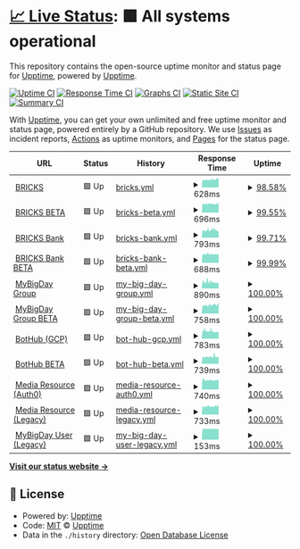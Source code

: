 # [📈 Live Status](https://upptime.github.io/upptime): <!--live status--> **🟩 All systems operational**

This repository contains the open-source uptime monitor and status page for [Upptime](https://upptime.js.org), powered by [Upptime](https://github.com/upptime/upptime).

[![Uptime CI](https://github.com/koj-co/upptime/workflows/Uptime%20CI/badge.svg)](https://github.com/koj-co/upptime/actions?query=workflow%3A%22Uptime+CI%22)
[![Response Time CI](https://github.com/koj-co/upptime/workflows/Response%20Time%20CI/badge.svg)](https://github.com/koj-co/upptime/actions?query=workflow%3A%22Response+Time+CI%22)
[![Graphs CI](https://github.com/koj-co/upptime/workflows/Graphs%20CI/badge.svg)](https://github.com/koj-co/upptime/actions?query=workflow%3A%22Graphs+CI%22)
[![Static Site CI](https://github.com/koj-co/upptime/workflows/Static%20Site%20CI/badge.svg)](https://github.com/koj-co/upptime/actions?query=workflow%3A%22Static+Site+CI%22)
[![Summary CI](https://github.com/koj-co/upptime/workflows/Summary%20CI/badge.svg)](https://github.com/koj-co/upptime/actions?query=workflow%3A%22Summary+CI%22)

With [Upptime](https://upptime.js.org), you can get your own unlimited and free uptime monitor and status page, powered entirely by a GitHub repository. We use [Issues](https://github.com/upptime/upptime/issues) as incident reports, [Actions](https://github.com/upptime/upptime/actions) as uptime monitors, and [Pages](https://upptime.github.io/upptime) for the status page.

<!--start: status pages-->
<!-- This summary is generated by Upptime (https://github.com/upptime/upptime) -->
<!-- Do not edit this manually, your changes will be overwritten -->
<!-- prettier-ignore -->
| URL | Status | History | Response Time | Uptime |
| --- | ------ | ------- | ------------- | ------ |
| <img alt="" src="https://favicons.githubusercontent.com/display.bricks.tools" height="13"> [BRICKS](https://display.bricks.tools) | 🟩 Up | [bricks.yml](https://github.com/mybigday/service-uptime/commits/master/history/bricks.yml) | <details><summary><img alt="Response time graph" src="./graphs/bricks/response-time-week.png" height="20"> 628ms</summary><br><a href="https://status.bricks.tools/history/bricks"><img alt="Response time 628" src="https://img.shields.io/endpoint?url=https%3A%2F%2Fraw.githubusercontent.com%2Fmybigday%2Fservice-uptime%2Fmaster%2Fapi%2Fbricks%2Fresponse-time.json"></a><br><a href="https://status.bricks.tools/history/bricks"><img alt="24-hour response time 803" src="https://img.shields.io/endpoint?url=https%3A%2F%2Fraw.githubusercontent.com%2Fmybigday%2Fservice-uptime%2Fmaster%2Fapi%2Fbricks%2Fresponse-time-day.json"></a><br><a href="https://status.bricks.tools/history/bricks"><img alt="7-day response time 628" src="https://img.shields.io/endpoint?url=https%3A%2F%2Fraw.githubusercontent.com%2Fmybigday%2Fservice-uptime%2Fmaster%2Fapi%2Fbricks%2Fresponse-time-week.json"></a><br><a href="https://status.bricks.tools/history/bricks"><img alt="30-day response time 628" src="https://img.shields.io/endpoint?url=https%3A%2F%2Fraw.githubusercontent.com%2Fmybigday%2Fservice-uptime%2Fmaster%2Fapi%2Fbricks%2Fresponse-time-month.json"></a><br><a href="https://status.bricks.tools/history/bricks"><img alt="1-year response time 628" src="https://img.shields.io/endpoint?url=https%3A%2F%2Fraw.githubusercontent.com%2Fmybigday%2Fservice-uptime%2Fmaster%2Fapi%2Fbricks%2Fresponse-time-year.json"></a></details> | <details><summary><a href="https://status.bricks.tools/history/bricks">98.58%</a></summary><a href="https://status.bricks.tools/history/bricks"><img alt="All-time uptime 98.58%" src="https://img.shields.io/endpoint?url=https%3A%2F%2Fraw.githubusercontent.com%2Fmybigday%2Fservice-uptime%2Fmaster%2Fapi%2Fbricks%2Fuptime.json"></a><br><a href="https://status.bricks.tools/history/bricks"><img alt="24-hour uptime 100.00%" src="https://img.shields.io/endpoint?url=https%3A%2F%2Fraw.githubusercontent.com%2Fmybigday%2Fservice-uptime%2Fmaster%2Fapi%2Fbricks%2Fuptime-day.json"></a><br><a href="https://status.bricks.tools/history/bricks"><img alt="7-day uptime 98.58%" src="https://img.shields.io/endpoint?url=https%3A%2F%2Fraw.githubusercontent.com%2Fmybigday%2Fservice-uptime%2Fmaster%2Fapi%2Fbricks%2Fuptime-week.json"></a><br><a href="https://status.bricks.tools/history/bricks"><img alt="30-day uptime 98.58%" src="https://img.shields.io/endpoint?url=https%3A%2F%2Fraw.githubusercontent.com%2Fmybigday%2Fservice-uptime%2Fmaster%2Fapi%2Fbricks%2Fuptime-month.json"></a><br><a href="https://status.bricks.tools/history/bricks"><img alt="1-year uptime 98.58%" src="https://img.shields.io/endpoint?url=https%3A%2F%2Fraw.githubusercontent.com%2Fmybigday%2Fservice-uptime%2Fmaster%2Fapi%2Fbricks%2Fuptime-year.json"></a></details>
| <img alt="" src="https://favicons.githubusercontent.com/display-beta.bricks.tools" height="13"> [BRICKS BETA](https://display-beta.bricks.tools) | 🟩 Up | [bricks-beta.yml](https://github.com/mybigday/service-uptime/commits/master/history/bricks-beta.yml) | <details><summary><img alt="Response time graph" src="./graphs/bricks-beta/response-time-week.png" height="20"> 696ms</summary><br><a href="https://status.bricks.tools/history/bricks-beta"><img alt="Response time 696" src="https://img.shields.io/endpoint?url=https%3A%2F%2Fraw.githubusercontent.com%2Fmybigday%2Fservice-uptime%2Fmaster%2Fapi%2Fbricks-beta%2Fresponse-time.json"></a><br><a href="https://status.bricks.tools/history/bricks-beta"><img alt="24-hour response time 807" src="https://img.shields.io/endpoint?url=https%3A%2F%2Fraw.githubusercontent.com%2Fmybigday%2Fservice-uptime%2Fmaster%2Fapi%2Fbricks-beta%2Fresponse-time-day.json"></a><br><a href="https://status.bricks.tools/history/bricks-beta"><img alt="7-day response time 696" src="https://img.shields.io/endpoint?url=https%3A%2F%2Fraw.githubusercontent.com%2Fmybigday%2Fservice-uptime%2Fmaster%2Fapi%2Fbricks-beta%2Fresponse-time-week.json"></a><br><a href="https://status.bricks.tools/history/bricks-beta"><img alt="30-day response time 696" src="https://img.shields.io/endpoint?url=https%3A%2F%2Fraw.githubusercontent.com%2Fmybigday%2Fservice-uptime%2Fmaster%2Fapi%2Fbricks-beta%2Fresponse-time-month.json"></a><br><a href="https://status.bricks.tools/history/bricks-beta"><img alt="1-year response time 696" src="https://img.shields.io/endpoint?url=https%3A%2F%2Fraw.githubusercontent.com%2Fmybigday%2Fservice-uptime%2Fmaster%2Fapi%2Fbricks-beta%2Fresponse-time-year.json"></a></details> | <details><summary><a href="https://status.bricks.tools/history/bricks-beta">99.55%</a></summary><a href="https://status.bricks.tools/history/bricks-beta"><img alt="All-time uptime 99.55%" src="https://img.shields.io/endpoint?url=https%3A%2F%2Fraw.githubusercontent.com%2Fmybigday%2Fservice-uptime%2Fmaster%2Fapi%2Fbricks-beta%2Fuptime.json"></a><br><a href="https://status.bricks.tools/history/bricks-beta"><img alt="24-hour uptime 100.00%" src="https://img.shields.io/endpoint?url=https%3A%2F%2Fraw.githubusercontent.com%2Fmybigday%2Fservice-uptime%2Fmaster%2Fapi%2Fbricks-beta%2Fuptime-day.json"></a><br><a href="https://status.bricks.tools/history/bricks-beta"><img alt="7-day uptime 99.55%" src="https://img.shields.io/endpoint?url=https%3A%2F%2Fraw.githubusercontent.com%2Fmybigday%2Fservice-uptime%2Fmaster%2Fapi%2Fbricks-beta%2Fuptime-week.json"></a><br><a href="https://status.bricks.tools/history/bricks-beta"><img alt="30-day uptime 99.55%" src="https://img.shields.io/endpoint?url=https%3A%2F%2Fraw.githubusercontent.com%2Fmybigday%2Fservice-uptime%2Fmaster%2Fapi%2Fbricks-beta%2Fuptime-month.json"></a><br><a href="https://status.bricks.tools/history/bricks-beta"><img alt="1-year uptime 99.55%" src="https://img.shields.io/endpoint?url=https%3A%2F%2Fraw.githubusercontent.com%2Fmybigday%2Fservice-uptime%2Fmaster%2Fapi%2Fbricks-beta%2Fuptime-year.json"></a></details>
| <img alt="" src="https://favicons.githubusercontent.com/bank.bricks.tools" height="13"> [BRICKS Bank](https://bank.bricks.tools/update) | 🟩 Up | [bricks-bank.yml](https://github.com/mybigday/service-uptime/commits/master/history/bricks-bank.yml) | <details><summary><img alt="Response time graph" src="./graphs/bricks-bank/response-time-week.png" height="20"> 793ms</summary><br><a href="https://status.bricks.tools/history/bricks-bank"><img alt="Response time 793" src="https://img.shields.io/endpoint?url=https%3A%2F%2Fraw.githubusercontent.com%2Fmybigday%2Fservice-uptime%2Fmaster%2Fapi%2Fbricks-bank%2Fresponse-time.json"></a><br><a href="https://status.bricks.tools/history/bricks-bank"><img alt="24-hour response time 719" src="https://img.shields.io/endpoint?url=https%3A%2F%2Fraw.githubusercontent.com%2Fmybigday%2Fservice-uptime%2Fmaster%2Fapi%2Fbricks-bank%2Fresponse-time-day.json"></a><br><a href="https://status.bricks.tools/history/bricks-bank"><img alt="7-day response time 793" src="https://img.shields.io/endpoint?url=https%3A%2F%2Fraw.githubusercontent.com%2Fmybigday%2Fservice-uptime%2Fmaster%2Fapi%2Fbricks-bank%2Fresponse-time-week.json"></a><br><a href="https://status.bricks.tools/history/bricks-bank"><img alt="30-day response time 793" src="https://img.shields.io/endpoint?url=https%3A%2F%2Fraw.githubusercontent.com%2Fmybigday%2Fservice-uptime%2Fmaster%2Fapi%2Fbricks-bank%2Fresponse-time-month.json"></a><br><a href="https://status.bricks.tools/history/bricks-bank"><img alt="1-year response time 793" src="https://img.shields.io/endpoint?url=https%3A%2F%2Fraw.githubusercontent.com%2Fmybigday%2Fservice-uptime%2Fmaster%2Fapi%2Fbricks-bank%2Fresponse-time-year.json"></a></details> | <details><summary><a href="https://status.bricks.tools/history/bricks-bank">99.71%</a></summary><a href="https://status.bricks.tools/history/bricks-bank"><img alt="All-time uptime 99.71%" src="https://img.shields.io/endpoint?url=https%3A%2F%2Fraw.githubusercontent.com%2Fmybigday%2Fservice-uptime%2Fmaster%2Fapi%2Fbricks-bank%2Fuptime.json"></a><br><a href="https://status.bricks.tools/history/bricks-bank"><img alt="24-hour uptime 100.00%" src="https://img.shields.io/endpoint?url=https%3A%2F%2Fraw.githubusercontent.com%2Fmybigday%2Fservice-uptime%2Fmaster%2Fapi%2Fbricks-bank%2Fuptime-day.json"></a><br><a href="https://status.bricks.tools/history/bricks-bank"><img alt="7-day uptime 99.71%" src="https://img.shields.io/endpoint?url=https%3A%2F%2Fraw.githubusercontent.com%2Fmybigday%2Fservice-uptime%2Fmaster%2Fapi%2Fbricks-bank%2Fuptime-week.json"></a><br><a href="https://status.bricks.tools/history/bricks-bank"><img alt="30-day uptime 99.71%" src="https://img.shields.io/endpoint?url=https%3A%2F%2Fraw.githubusercontent.com%2Fmybigday%2Fservice-uptime%2Fmaster%2Fapi%2Fbricks-bank%2Fuptime-month.json"></a><br><a href="https://status.bricks.tools/history/bricks-bank"><img alt="1-year uptime 99.71%" src="https://img.shields.io/endpoint?url=https%3A%2F%2Fraw.githubusercontent.com%2Fmybigday%2Fservice-uptime%2Fmaster%2Fapi%2Fbricks-bank%2Fuptime-year.json"></a></details>
| <img alt="" src="https://favicons.githubusercontent.com/bank-beta.bricks.tools" height="13"> [BRICKS Bank BETA](https://bank-beta.bricks.tools/update) | 🟩 Up | [bricks-bank-beta.yml](https://github.com/mybigday/service-uptime/commits/master/history/bricks-bank-beta.yml) | <details><summary><img alt="Response time graph" src="./graphs/bricks-bank-beta/response-time-week.png" height="20"> 688ms</summary><br><a href="https://status.bricks.tools/history/bricks-bank-beta"><img alt="Response time 688" src="https://img.shields.io/endpoint?url=https%3A%2F%2Fraw.githubusercontent.com%2Fmybigday%2Fservice-uptime%2Fmaster%2Fapi%2Fbricks-bank-beta%2Fresponse-time.json"></a><br><a href="https://status.bricks.tools/history/bricks-bank-beta"><img alt="24-hour response time 714" src="https://img.shields.io/endpoint?url=https%3A%2F%2Fraw.githubusercontent.com%2Fmybigday%2Fservice-uptime%2Fmaster%2Fapi%2Fbricks-bank-beta%2Fresponse-time-day.json"></a><br><a href="https://status.bricks.tools/history/bricks-bank-beta"><img alt="7-day response time 688" src="https://img.shields.io/endpoint?url=https%3A%2F%2Fraw.githubusercontent.com%2Fmybigday%2Fservice-uptime%2Fmaster%2Fapi%2Fbricks-bank-beta%2Fresponse-time-week.json"></a><br><a href="https://status.bricks.tools/history/bricks-bank-beta"><img alt="30-day response time 688" src="https://img.shields.io/endpoint?url=https%3A%2F%2Fraw.githubusercontent.com%2Fmybigday%2Fservice-uptime%2Fmaster%2Fapi%2Fbricks-bank-beta%2Fresponse-time-month.json"></a><br><a href="https://status.bricks.tools/history/bricks-bank-beta"><img alt="1-year response time 688" src="https://img.shields.io/endpoint?url=https%3A%2F%2Fraw.githubusercontent.com%2Fmybigday%2Fservice-uptime%2Fmaster%2Fapi%2Fbricks-bank-beta%2Fresponse-time-year.json"></a></details> | <details><summary><a href="https://status.bricks.tools/history/bricks-bank-beta">99.99%</a></summary><a href="https://status.bricks.tools/history/bricks-bank-beta"><img alt="All-time uptime 99.99%" src="https://img.shields.io/endpoint?url=https%3A%2F%2Fraw.githubusercontent.com%2Fmybigday%2Fservice-uptime%2Fmaster%2Fapi%2Fbricks-bank-beta%2Fuptime.json"></a><br><a href="https://status.bricks.tools/history/bricks-bank-beta"><img alt="24-hour uptime 100.00%" src="https://img.shields.io/endpoint?url=https%3A%2F%2Fraw.githubusercontent.com%2Fmybigday%2Fservice-uptime%2Fmaster%2Fapi%2Fbricks-bank-beta%2Fuptime-day.json"></a><br><a href="https://status.bricks.tools/history/bricks-bank-beta"><img alt="7-day uptime 99.99%" src="https://img.shields.io/endpoint?url=https%3A%2F%2Fraw.githubusercontent.com%2Fmybigday%2Fservice-uptime%2Fmaster%2Fapi%2Fbricks-bank-beta%2Fuptime-week.json"></a><br><a href="https://status.bricks.tools/history/bricks-bank-beta"><img alt="30-day uptime 99.99%" src="https://img.shields.io/endpoint?url=https%3A%2F%2Fraw.githubusercontent.com%2Fmybigday%2Fservice-uptime%2Fmaster%2Fapi%2Fbricks-bank-beta%2Fuptime-month.json"></a><br><a href="https://status.bricks.tools/history/bricks-bank-beta"><img alt="1-year uptime 99.99%" src="https://img.shields.io/endpoint?url=https%3A%2F%2Fraw.githubusercontent.com%2Fmybigday%2Fservice-uptime%2Fmaster%2Fapi%2Fbricks-bank-beta%2Fuptime-year.json"></a></details>
| <img alt="" src="https://favicons.githubusercontent.com/group.mybigday.com.tw" height="13"> [MyBigDay Group](https://group.mybigday.com.tw) | 🟩 Up | [my-big-day-group.yml](https://github.com/mybigday/service-uptime/commits/master/history/my-big-day-group.yml) | <details><summary><img alt="Response time graph" src="./graphs/my-big-day-group/response-time-week.png" height="20"> 890ms</summary><br><a href="https://status.bricks.tools/history/my-big-day-group"><img alt="Response time 890" src="https://img.shields.io/endpoint?url=https%3A%2F%2Fraw.githubusercontent.com%2Fmybigday%2Fservice-uptime%2Fmaster%2Fapi%2Fmy-big-day-group%2Fresponse-time.json"></a><br><a href="https://status.bricks.tools/history/my-big-day-group"><img alt="24-hour response time 733" src="https://img.shields.io/endpoint?url=https%3A%2F%2Fraw.githubusercontent.com%2Fmybigday%2Fservice-uptime%2Fmaster%2Fapi%2Fmy-big-day-group%2Fresponse-time-day.json"></a><br><a href="https://status.bricks.tools/history/my-big-day-group"><img alt="7-day response time 890" src="https://img.shields.io/endpoint?url=https%3A%2F%2Fraw.githubusercontent.com%2Fmybigday%2Fservice-uptime%2Fmaster%2Fapi%2Fmy-big-day-group%2Fresponse-time-week.json"></a><br><a href="https://status.bricks.tools/history/my-big-day-group"><img alt="30-day response time 890" src="https://img.shields.io/endpoint?url=https%3A%2F%2Fraw.githubusercontent.com%2Fmybigday%2Fservice-uptime%2Fmaster%2Fapi%2Fmy-big-day-group%2Fresponse-time-month.json"></a><br><a href="https://status.bricks.tools/history/my-big-day-group"><img alt="1-year response time 890" src="https://img.shields.io/endpoint?url=https%3A%2F%2Fraw.githubusercontent.com%2Fmybigday%2Fservice-uptime%2Fmaster%2Fapi%2Fmy-big-day-group%2Fresponse-time-year.json"></a></details> | <details><summary><a href="https://status.bricks.tools/history/my-big-day-group">100.00%</a></summary><a href="https://status.bricks.tools/history/my-big-day-group"><img alt="All-time uptime 100.00%" src="https://img.shields.io/endpoint?url=https%3A%2F%2Fraw.githubusercontent.com%2Fmybigday%2Fservice-uptime%2Fmaster%2Fapi%2Fmy-big-day-group%2Fuptime.json"></a><br><a href="https://status.bricks.tools/history/my-big-day-group"><img alt="24-hour uptime 100.00%" src="https://img.shields.io/endpoint?url=https%3A%2F%2Fraw.githubusercontent.com%2Fmybigday%2Fservice-uptime%2Fmaster%2Fapi%2Fmy-big-day-group%2Fuptime-day.json"></a><br><a href="https://status.bricks.tools/history/my-big-day-group"><img alt="7-day uptime 100.00%" src="https://img.shields.io/endpoint?url=https%3A%2F%2Fraw.githubusercontent.com%2Fmybigday%2Fservice-uptime%2Fmaster%2Fapi%2Fmy-big-day-group%2Fuptime-week.json"></a><br><a href="https://status.bricks.tools/history/my-big-day-group"><img alt="30-day uptime 100.00%" src="https://img.shields.io/endpoint?url=https%3A%2F%2Fraw.githubusercontent.com%2Fmybigday%2Fservice-uptime%2Fmaster%2Fapi%2Fmy-big-day-group%2Fuptime-month.json"></a><br><a href="https://status.bricks.tools/history/my-big-day-group"><img alt="1-year uptime 100.00%" src="https://img.shields.io/endpoint?url=https%3A%2F%2Fraw.githubusercontent.com%2Fmybigday%2Fservice-uptime%2Fmaster%2Fapi%2Fmy-big-day-group%2Fuptime-year.json"></a></details>
| <img alt="" src="https://favicons.githubusercontent.com/group-beta.mybigday.com.tw" height="13"> [MyBigDay Group BETA](https://group-beta.mybigday.com.tw) | 🟩 Up | [my-big-day-group-beta.yml](https://github.com/mybigday/service-uptime/commits/master/history/my-big-day-group-beta.yml) | <details><summary><img alt="Response time graph" src="./graphs/my-big-day-group-beta/response-time-week.png" height="20"> 758ms</summary><br><a href="https://status.bricks.tools/history/my-big-day-group-beta"><img alt="Response time 758" src="https://img.shields.io/endpoint?url=https%3A%2F%2Fraw.githubusercontent.com%2Fmybigday%2Fservice-uptime%2Fmaster%2Fapi%2Fmy-big-day-group-beta%2Fresponse-time.json"></a><br><a href="https://status.bricks.tools/history/my-big-day-group-beta"><img alt="24-hour response time 964" src="https://img.shields.io/endpoint?url=https%3A%2F%2Fraw.githubusercontent.com%2Fmybigday%2Fservice-uptime%2Fmaster%2Fapi%2Fmy-big-day-group-beta%2Fresponse-time-day.json"></a><br><a href="https://status.bricks.tools/history/my-big-day-group-beta"><img alt="7-day response time 758" src="https://img.shields.io/endpoint?url=https%3A%2F%2Fraw.githubusercontent.com%2Fmybigday%2Fservice-uptime%2Fmaster%2Fapi%2Fmy-big-day-group-beta%2Fresponse-time-week.json"></a><br><a href="https://status.bricks.tools/history/my-big-day-group-beta"><img alt="30-day response time 758" src="https://img.shields.io/endpoint?url=https%3A%2F%2Fraw.githubusercontent.com%2Fmybigday%2Fservice-uptime%2Fmaster%2Fapi%2Fmy-big-day-group-beta%2Fresponse-time-month.json"></a><br><a href="https://status.bricks.tools/history/my-big-day-group-beta"><img alt="1-year response time 758" src="https://img.shields.io/endpoint?url=https%3A%2F%2Fraw.githubusercontent.com%2Fmybigday%2Fservice-uptime%2Fmaster%2Fapi%2Fmy-big-day-group-beta%2Fresponse-time-year.json"></a></details> | <details><summary><a href="https://status.bricks.tools/history/my-big-day-group-beta">100.00%</a></summary><a href="https://status.bricks.tools/history/my-big-day-group-beta"><img alt="All-time uptime 100.00%" src="https://img.shields.io/endpoint?url=https%3A%2F%2Fraw.githubusercontent.com%2Fmybigday%2Fservice-uptime%2Fmaster%2Fapi%2Fmy-big-day-group-beta%2Fuptime.json"></a><br><a href="https://status.bricks.tools/history/my-big-day-group-beta"><img alt="24-hour uptime 100.00%" src="https://img.shields.io/endpoint?url=https%3A%2F%2Fraw.githubusercontent.com%2Fmybigday%2Fservice-uptime%2Fmaster%2Fapi%2Fmy-big-day-group-beta%2Fuptime-day.json"></a><br><a href="https://status.bricks.tools/history/my-big-day-group-beta"><img alt="7-day uptime 100.00%" src="https://img.shields.io/endpoint?url=https%3A%2F%2Fraw.githubusercontent.com%2Fmybigday%2Fservice-uptime%2Fmaster%2Fapi%2Fmy-big-day-group-beta%2Fuptime-week.json"></a><br><a href="https://status.bricks.tools/history/my-big-day-group-beta"><img alt="30-day uptime 100.00%" src="https://img.shields.io/endpoint?url=https%3A%2F%2Fraw.githubusercontent.com%2Fmybigday%2Fservice-uptime%2Fmaster%2Fapi%2Fmy-big-day-group-beta%2Fuptime-month.json"></a><br><a href="https://status.bricks.tools/history/my-big-day-group-beta"><img alt="1-year uptime 100.00%" src="https://img.shields.io/endpoint?url=https%3A%2F%2Fraw.githubusercontent.com%2Fmybigday%2Fservice-uptime%2Fmaster%2Fapi%2Fmy-big-day-group-beta%2Fuptime-year.json"></a></details>
| <img alt="" src="https://favicons.githubusercontent.com/bothub.mybigday.com.tw" height="13"> [BotHub (GCP)](https://bothub.mybigday.com.tw) | 🟩 Up | [bot-hub-gcp.yml](https://github.com/mybigday/service-uptime/commits/master/history/bot-hub-gcp.yml) | <details><summary><img alt="Response time graph" src="./graphs/bot-hub-gcp/response-time-week.png" height="20"> 783ms</summary><br><a href="https://status.bricks.tools/history/bot-hub-gcp"><img alt="Response time 783" src="https://img.shields.io/endpoint?url=https%3A%2F%2Fraw.githubusercontent.com%2Fmybigday%2Fservice-uptime%2Fmaster%2Fapi%2Fbot-hub-gcp%2Fresponse-time.json"></a><br><a href="https://status.bricks.tools/history/bot-hub-gcp"><img alt="24-hour response time 669" src="https://img.shields.io/endpoint?url=https%3A%2F%2Fraw.githubusercontent.com%2Fmybigday%2Fservice-uptime%2Fmaster%2Fapi%2Fbot-hub-gcp%2Fresponse-time-day.json"></a><br><a href="https://status.bricks.tools/history/bot-hub-gcp"><img alt="7-day response time 783" src="https://img.shields.io/endpoint?url=https%3A%2F%2Fraw.githubusercontent.com%2Fmybigday%2Fservice-uptime%2Fmaster%2Fapi%2Fbot-hub-gcp%2Fresponse-time-week.json"></a><br><a href="https://status.bricks.tools/history/bot-hub-gcp"><img alt="30-day response time 783" src="https://img.shields.io/endpoint?url=https%3A%2F%2Fraw.githubusercontent.com%2Fmybigday%2Fservice-uptime%2Fmaster%2Fapi%2Fbot-hub-gcp%2Fresponse-time-month.json"></a><br><a href="https://status.bricks.tools/history/bot-hub-gcp"><img alt="1-year response time 783" src="https://img.shields.io/endpoint?url=https%3A%2F%2Fraw.githubusercontent.com%2Fmybigday%2Fservice-uptime%2Fmaster%2Fapi%2Fbot-hub-gcp%2Fresponse-time-year.json"></a></details> | <details><summary><a href="https://status.bricks.tools/history/bot-hub-gcp">100.00%</a></summary><a href="https://status.bricks.tools/history/bot-hub-gcp"><img alt="All-time uptime 100.00%" src="https://img.shields.io/endpoint?url=https%3A%2F%2Fraw.githubusercontent.com%2Fmybigday%2Fservice-uptime%2Fmaster%2Fapi%2Fbot-hub-gcp%2Fuptime.json"></a><br><a href="https://status.bricks.tools/history/bot-hub-gcp"><img alt="24-hour uptime 100.00%" src="https://img.shields.io/endpoint?url=https%3A%2F%2Fraw.githubusercontent.com%2Fmybigday%2Fservice-uptime%2Fmaster%2Fapi%2Fbot-hub-gcp%2Fuptime-day.json"></a><br><a href="https://status.bricks.tools/history/bot-hub-gcp"><img alt="7-day uptime 100.00%" src="https://img.shields.io/endpoint?url=https%3A%2F%2Fraw.githubusercontent.com%2Fmybigday%2Fservice-uptime%2Fmaster%2Fapi%2Fbot-hub-gcp%2Fuptime-week.json"></a><br><a href="https://status.bricks.tools/history/bot-hub-gcp"><img alt="30-day uptime 100.00%" src="https://img.shields.io/endpoint?url=https%3A%2F%2Fraw.githubusercontent.com%2Fmybigday%2Fservice-uptime%2Fmaster%2Fapi%2Fbot-hub-gcp%2Fuptime-month.json"></a><br><a href="https://status.bricks.tools/history/bot-hub-gcp"><img alt="1-year uptime 100.00%" src="https://img.shields.io/endpoint?url=https%3A%2F%2Fraw.githubusercontent.com%2Fmybigday%2Fservice-uptime%2Fmaster%2Fapi%2Fbot-hub-gcp%2Fuptime-year.json"></a></details>
| <img alt="" src="https://favicons.githubusercontent.com/bothub-beta.bricks.tw" height="13"> [BotHub BETA](https://bothub-beta.bricks.tw) | 🟩 Up | [bot-hub-beta.yml](https://github.com/mybigday/service-uptime/commits/master/history/bot-hub-beta.yml) | <details><summary><img alt="Response time graph" src="./graphs/bot-hub-beta/response-time-week.png" height="20"> 739ms</summary><br><a href="https://status.bricks.tools/history/bot-hub-beta"><img alt="Response time 739" src="https://img.shields.io/endpoint?url=https%3A%2F%2Fraw.githubusercontent.com%2Fmybigday%2Fservice-uptime%2Fmaster%2Fapi%2Fbot-hub-beta%2Fresponse-time.json"></a><br><a href="https://status.bricks.tools/history/bot-hub-beta"><img alt="24-hour response time 762" src="https://img.shields.io/endpoint?url=https%3A%2F%2Fraw.githubusercontent.com%2Fmybigday%2Fservice-uptime%2Fmaster%2Fapi%2Fbot-hub-beta%2Fresponse-time-day.json"></a><br><a href="https://status.bricks.tools/history/bot-hub-beta"><img alt="7-day response time 739" src="https://img.shields.io/endpoint?url=https%3A%2F%2Fraw.githubusercontent.com%2Fmybigday%2Fservice-uptime%2Fmaster%2Fapi%2Fbot-hub-beta%2Fresponse-time-week.json"></a><br><a href="https://status.bricks.tools/history/bot-hub-beta"><img alt="30-day response time 739" src="https://img.shields.io/endpoint?url=https%3A%2F%2Fraw.githubusercontent.com%2Fmybigday%2Fservice-uptime%2Fmaster%2Fapi%2Fbot-hub-beta%2Fresponse-time-month.json"></a><br><a href="https://status.bricks.tools/history/bot-hub-beta"><img alt="1-year response time 739" src="https://img.shields.io/endpoint?url=https%3A%2F%2Fraw.githubusercontent.com%2Fmybigday%2Fservice-uptime%2Fmaster%2Fapi%2Fbot-hub-beta%2Fresponse-time-year.json"></a></details> | <details><summary><a href="https://status.bricks.tools/history/bot-hub-beta">100.00%</a></summary><a href="https://status.bricks.tools/history/bot-hub-beta"><img alt="All-time uptime 100.00%" src="https://img.shields.io/endpoint?url=https%3A%2F%2Fraw.githubusercontent.com%2Fmybigday%2Fservice-uptime%2Fmaster%2Fapi%2Fbot-hub-beta%2Fuptime.json"></a><br><a href="https://status.bricks.tools/history/bot-hub-beta"><img alt="24-hour uptime 100.00%" src="https://img.shields.io/endpoint?url=https%3A%2F%2Fraw.githubusercontent.com%2Fmybigday%2Fservice-uptime%2Fmaster%2Fapi%2Fbot-hub-beta%2Fuptime-day.json"></a><br><a href="https://status.bricks.tools/history/bot-hub-beta"><img alt="7-day uptime 100.00%" src="https://img.shields.io/endpoint?url=https%3A%2F%2Fraw.githubusercontent.com%2Fmybigday%2Fservice-uptime%2Fmaster%2Fapi%2Fbot-hub-beta%2Fuptime-week.json"></a><br><a href="https://status.bricks.tools/history/bot-hub-beta"><img alt="30-day uptime 100.00%" src="https://img.shields.io/endpoint?url=https%3A%2F%2Fraw.githubusercontent.com%2Fmybigday%2Fservice-uptime%2Fmaster%2Fapi%2Fbot-hub-beta%2Fuptime-month.json"></a><br><a href="https://status.bricks.tools/history/bot-hub-beta"><img alt="1-year uptime 100.00%" src="https://img.shields.io/endpoint?url=https%3A%2F%2Fraw.githubusercontent.com%2Fmybigday%2Fservice-uptime%2Fmaster%2Fapi%2Fbot-hub-beta%2Fuptime-year.json"></a></details>
| <img alt="" src="https://favicons.githubusercontent.com/media-beta.bricks.tw" height="13"> [Media Resource (Auth0)](https://media-beta.bricks.tw) | 🟩 Up | [media-resource-auth0.yml](https://github.com/mybigday/service-uptime/commits/master/history/media-resource-auth0.yml) | <details><summary><img alt="Response time graph" src="./graphs/media-resource-auth0/response-time-week.png" height="20"> 740ms</summary><br><a href="https://status.bricks.tools/history/media-resource-auth0"><img alt="Response time 740" src="https://img.shields.io/endpoint?url=https%3A%2F%2Fraw.githubusercontent.com%2Fmybigday%2Fservice-uptime%2Fmaster%2Fapi%2Fmedia-resource-auth0%2Fresponse-time.json"></a><br><a href="https://status.bricks.tools/history/media-resource-auth0"><img alt="24-hour response time 785" src="https://img.shields.io/endpoint?url=https%3A%2F%2Fraw.githubusercontent.com%2Fmybigday%2Fservice-uptime%2Fmaster%2Fapi%2Fmedia-resource-auth0%2Fresponse-time-day.json"></a><br><a href="https://status.bricks.tools/history/media-resource-auth0"><img alt="7-day response time 740" src="https://img.shields.io/endpoint?url=https%3A%2F%2Fraw.githubusercontent.com%2Fmybigday%2Fservice-uptime%2Fmaster%2Fapi%2Fmedia-resource-auth0%2Fresponse-time-week.json"></a><br><a href="https://status.bricks.tools/history/media-resource-auth0"><img alt="30-day response time 740" src="https://img.shields.io/endpoint?url=https%3A%2F%2Fraw.githubusercontent.com%2Fmybigday%2Fservice-uptime%2Fmaster%2Fapi%2Fmedia-resource-auth0%2Fresponse-time-month.json"></a><br><a href="https://status.bricks.tools/history/media-resource-auth0"><img alt="1-year response time 740" src="https://img.shields.io/endpoint?url=https%3A%2F%2Fraw.githubusercontent.com%2Fmybigday%2Fservice-uptime%2Fmaster%2Fapi%2Fmedia-resource-auth0%2Fresponse-time-year.json"></a></details> | <details><summary><a href="https://status.bricks.tools/history/media-resource-auth0">100.00%</a></summary><a href="https://status.bricks.tools/history/media-resource-auth0"><img alt="All-time uptime 100.00%" src="https://img.shields.io/endpoint?url=https%3A%2F%2Fraw.githubusercontent.com%2Fmybigday%2Fservice-uptime%2Fmaster%2Fapi%2Fmedia-resource-auth0%2Fuptime.json"></a><br><a href="https://status.bricks.tools/history/media-resource-auth0"><img alt="24-hour uptime 100.00%" src="https://img.shields.io/endpoint?url=https%3A%2F%2Fraw.githubusercontent.com%2Fmybigday%2Fservice-uptime%2Fmaster%2Fapi%2Fmedia-resource-auth0%2Fuptime-day.json"></a><br><a href="https://status.bricks.tools/history/media-resource-auth0"><img alt="7-day uptime 100.00%" src="https://img.shields.io/endpoint?url=https%3A%2F%2Fraw.githubusercontent.com%2Fmybigday%2Fservice-uptime%2Fmaster%2Fapi%2Fmedia-resource-auth0%2Fuptime-week.json"></a><br><a href="https://status.bricks.tools/history/media-resource-auth0"><img alt="30-day uptime 100.00%" src="https://img.shields.io/endpoint?url=https%3A%2F%2Fraw.githubusercontent.com%2Fmybigday%2Fservice-uptime%2Fmaster%2Fapi%2Fmedia-resource-auth0%2Fuptime-month.json"></a><br><a href="https://status.bricks.tools/history/media-resource-auth0"><img alt="1-year uptime 100.00%" src="https://img.shields.io/endpoint?url=https%3A%2F%2Fraw.githubusercontent.com%2Fmybigday%2Fservice-uptime%2Fmaster%2Fapi%2Fmedia-resource-auth0%2Fuptime-year.json"></a></details>
| <img alt="" src="https://favicons.githubusercontent.com/media.mybigday.com.tw" height="13"> [Media Resource (Legacy)](https://media.mybigday.com.tw) | 🟩 Up | [media-resource-legacy.yml](https://github.com/mybigday/service-uptime/commits/master/history/media-resource-legacy.yml) | <details><summary><img alt="Response time graph" src="./graphs/media-resource-legacy/response-time-week.png" height="20"> 733ms</summary><br><a href="https://status.bricks.tools/history/media-resource-legacy"><img alt="Response time 733" src="https://img.shields.io/endpoint?url=https%3A%2F%2Fraw.githubusercontent.com%2Fmybigday%2Fservice-uptime%2Fmaster%2Fapi%2Fmedia-resource-legacy%2Fresponse-time.json"></a><br><a href="https://status.bricks.tools/history/media-resource-legacy"><img alt="24-hour response time 992" src="https://img.shields.io/endpoint?url=https%3A%2F%2Fraw.githubusercontent.com%2Fmybigday%2Fservice-uptime%2Fmaster%2Fapi%2Fmedia-resource-legacy%2Fresponse-time-day.json"></a><br><a href="https://status.bricks.tools/history/media-resource-legacy"><img alt="7-day response time 733" src="https://img.shields.io/endpoint?url=https%3A%2F%2Fraw.githubusercontent.com%2Fmybigday%2Fservice-uptime%2Fmaster%2Fapi%2Fmedia-resource-legacy%2Fresponse-time-week.json"></a><br><a href="https://status.bricks.tools/history/media-resource-legacy"><img alt="30-day response time 733" src="https://img.shields.io/endpoint?url=https%3A%2F%2Fraw.githubusercontent.com%2Fmybigday%2Fservice-uptime%2Fmaster%2Fapi%2Fmedia-resource-legacy%2Fresponse-time-month.json"></a><br><a href="https://status.bricks.tools/history/media-resource-legacy"><img alt="1-year response time 733" src="https://img.shields.io/endpoint?url=https%3A%2F%2Fraw.githubusercontent.com%2Fmybigday%2Fservice-uptime%2Fmaster%2Fapi%2Fmedia-resource-legacy%2Fresponse-time-year.json"></a></details> | <details><summary><a href="https://status.bricks.tools/history/media-resource-legacy">100.00%</a></summary><a href="https://status.bricks.tools/history/media-resource-legacy"><img alt="All-time uptime 100.00%" src="https://img.shields.io/endpoint?url=https%3A%2F%2Fraw.githubusercontent.com%2Fmybigday%2Fservice-uptime%2Fmaster%2Fapi%2Fmedia-resource-legacy%2Fuptime.json"></a><br><a href="https://status.bricks.tools/history/media-resource-legacy"><img alt="24-hour uptime 100.00%" src="https://img.shields.io/endpoint?url=https%3A%2F%2Fraw.githubusercontent.com%2Fmybigday%2Fservice-uptime%2Fmaster%2Fapi%2Fmedia-resource-legacy%2Fuptime-day.json"></a><br><a href="https://status.bricks.tools/history/media-resource-legacy"><img alt="7-day uptime 100.00%" src="https://img.shields.io/endpoint?url=https%3A%2F%2Fraw.githubusercontent.com%2Fmybigday%2Fservice-uptime%2Fmaster%2Fapi%2Fmedia-resource-legacy%2Fuptime-week.json"></a><br><a href="https://status.bricks.tools/history/media-resource-legacy"><img alt="30-day uptime 100.00%" src="https://img.shields.io/endpoint?url=https%3A%2F%2Fraw.githubusercontent.com%2Fmybigday%2Fservice-uptime%2Fmaster%2Fapi%2Fmedia-resource-legacy%2Fuptime-month.json"></a><br><a href="https://status.bricks.tools/history/media-resource-legacy"><img alt="1-year uptime 100.00%" src="https://img.shields.io/endpoint?url=https%3A%2F%2Fraw.githubusercontent.com%2Fmybigday%2Fservice-uptime%2Fmaster%2Fapi%2Fmedia-resource-legacy%2Fuptime-year.json"></a></details>
| <img alt="" src="https://favicons.githubusercontent.com/media.mybigday.com.tw" height="13"> [MyBigDay User (Legacy)](https://media.mybigday.com.tw) | 🟩 Up | [my-big-day-user-legacy.yml](https://github.com/mybigday/service-uptime/commits/master/history/my-big-day-user-legacy.yml) | <details><summary><img alt="Response time graph" src="./graphs/my-big-day-user-legacy/response-time-week.png" height="20"> 153ms</summary><br><a href="https://status.bricks.tools/history/my-big-day-user-legacy"><img alt="Response time 153" src="https://img.shields.io/endpoint?url=https%3A%2F%2Fraw.githubusercontent.com%2Fmybigday%2Fservice-uptime%2Fmaster%2Fapi%2Fmy-big-day-user-legacy%2Fresponse-time.json"></a><br><a href="https://status.bricks.tools/history/my-big-day-user-legacy"><img alt="24-hour response time 157" src="https://img.shields.io/endpoint?url=https%3A%2F%2Fraw.githubusercontent.com%2Fmybigday%2Fservice-uptime%2Fmaster%2Fapi%2Fmy-big-day-user-legacy%2Fresponse-time-day.json"></a><br><a href="https://status.bricks.tools/history/my-big-day-user-legacy"><img alt="7-day response time 153" src="https://img.shields.io/endpoint?url=https%3A%2F%2Fraw.githubusercontent.com%2Fmybigday%2Fservice-uptime%2Fmaster%2Fapi%2Fmy-big-day-user-legacy%2Fresponse-time-week.json"></a><br><a href="https://status.bricks.tools/history/my-big-day-user-legacy"><img alt="30-day response time 153" src="https://img.shields.io/endpoint?url=https%3A%2F%2Fraw.githubusercontent.com%2Fmybigday%2Fservice-uptime%2Fmaster%2Fapi%2Fmy-big-day-user-legacy%2Fresponse-time-month.json"></a><br><a href="https://status.bricks.tools/history/my-big-day-user-legacy"><img alt="1-year response time 153" src="https://img.shields.io/endpoint?url=https%3A%2F%2Fraw.githubusercontent.com%2Fmybigday%2Fservice-uptime%2Fmaster%2Fapi%2Fmy-big-day-user-legacy%2Fresponse-time-year.json"></a></details> | <details><summary><a href="https://status.bricks.tools/history/my-big-day-user-legacy">100.00%</a></summary><a href="https://status.bricks.tools/history/my-big-day-user-legacy"><img alt="All-time uptime 100.00%" src="https://img.shields.io/endpoint?url=https%3A%2F%2Fraw.githubusercontent.com%2Fmybigday%2Fservice-uptime%2Fmaster%2Fapi%2Fmy-big-day-user-legacy%2Fuptime.json"></a><br><a href="https://status.bricks.tools/history/my-big-day-user-legacy"><img alt="24-hour uptime 100.00%" src="https://img.shields.io/endpoint?url=https%3A%2F%2Fraw.githubusercontent.com%2Fmybigday%2Fservice-uptime%2Fmaster%2Fapi%2Fmy-big-day-user-legacy%2Fuptime-day.json"></a><br><a href="https://status.bricks.tools/history/my-big-day-user-legacy"><img alt="7-day uptime 100.00%" src="https://img.shields.io/endpoint?url=https%3A%2F%2Fraw.githubusercontent.com%2Fmybigday%2Fservice-uptime%2Fmaster%2Fapi%2Fmy-big-day-user-legacy%2Fuptime-week.json"></a><br><a href="https://status.bricks.tools/history/my-big-day-user-legacy"><img alt="30-day uptime 100.00%" src="https://img.shields.io/endpoint?url=https%3A%2F%2Fraw.githubusercontent.com%2Fmybigday%2Fservice-uptime%2Fmaster%2Fapi%2Fmy-big-day-user-legacy%2Fuptime-month.json"></a><br><a href="https://status.bricks.tools/history/my-big-day-user-legacy"><img alt="1-year uptime 100.00%" src="https://img.shields.io/endpoint?url=https%3A%2F%2Fraw.githubusercontent.com%2Fmybigday%2Fservice-uptime%2Fmaster%2Fapi%2Fmy-big-day-user-legacy%2Fuptime-year.json"></a></details>

<!--end: status pages-->

[**Visit our status website →**](https://upptime.github.io/upptime)

## 📄 License

- Powered by: [Upptime](https://github.com/upptime/upptime)
- Code: [MIT](./LICENSE) © [Upptime](https://upptime.js.org)
- Data in the `./history` directory: [Open Database License](https://opendatacommons.org/licenses/odbl/1-0/)
